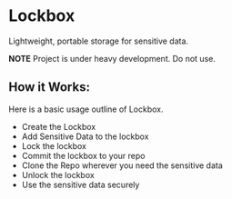 # Lockbox

Lightweight, portable storage for sensitive data.

**NOTE** Project is under heavy development. Do not use.

## How it Works:

Here is a basic usage outline of Lockbox.

- Create the Lockbox
- Add Sensitive Data to the lockbox
- Lock the lockbox
- Commit the lockbox to your repo
- Clone the Repo wherever you need the sensitive data
- Unlock the lockbox
- Use the sensitive data securely
